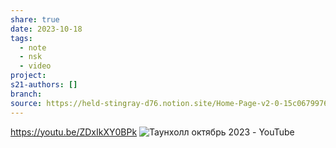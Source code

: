 ```yaml
---
share: true
date: 2023-10-18
tags:
  - note
  - nsk
  - video
project: 
s21-authors: []
branch: 
source: https://held-stingray-d76.notion.site/Home-Page-v2-0-15c0679976e14236b6bb64617a4f7048
---
```


https://youtu.be/ZDxIkXY0BPk
![Таунхолл октябрь 2023 - YouTube](https://youtu.be/ZDxIkXY0BPk)


